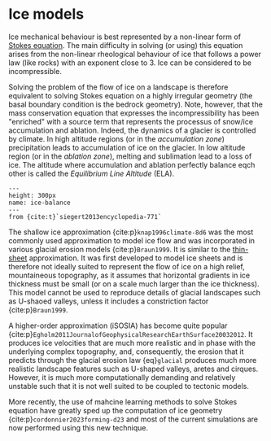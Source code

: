 # Ice models

Ice mechanical behaviour is best represented by a non-linear form of [Stokes equation](stokes-section). The main difficulty in solving (or using) this equation arises from the non-linear rheological behaviour of ice that follows a power law (like rocks) with an exponent close to 3. Ice can be considered to be incompressible.

Solving the problem of the flow of ice on a landscape is therefore equivalent to solving Stokes equation on a highly irregular geometry (the basal boundary condition is the bedrock geometry). Note, however, that the mass conservation equation that expresses the incompressibility has been "enriched" with a source term that represents the processus of snow/ice accumulation and ablation. Indeed, the dynamics of a glacier is controlled by climate. In high altitude regions (or in the *accumulation zone*) precipitation leads to accumulation of ice on the glacier. In low altitude region (or in the *ablation zone*), melting and sublimation lead to a loss of ice. The altitude where accumulation and ablation perfectly balance eqch other is called the *Equilibrium Line Altitude* (ELA).

```{figure} images/ice-balance.png
---
height: 300px
name: ice-balance
---
from {cite:t}`siegert2013encyclopedia-771`
```

The shallow ice approximation {cite:p}`knap1996climate-8d6` was the most commonly used approximation to model ice flow and was incorporated in various glacial erosion models {cite:p}`Braun1999`. It is similar to the [thin-sheet](thin-sheet-section) approximation. It was first developed to model ice sheets and is therefore not ideally suited to represent the flow of ice on a high relief, mountaineous topography, as it assumes that horizontal gradients in ice thickness must be small (or on a scale much larger than the ice thickness). This model cannot be used to reproduce details of glacial landscapes such as U-shaoed valleys, unless it includes a constriction factor {cite:p}`Braun1999`.

A higher-order approximation (iSOSIA) has become quite popular {cite:p}`Egholm2011JournalofGeophysicalResearchEarthSurface20032012`. It produces ice velocities that are much more realistic and in phase with the underlying complex topography, and, consequently, the erosion that it predicts through the glacial erosion law {eq}`glacial` produces much more realistic landscape features such as U-shaped valleys, aretes and cirques. However, it is much more computationally demanding and relatively unstable such that it is not well suited to be coupled to tectonic models.

More recently, the use of mahcine learning methods to solve Stokes equation have greatly sped up the computation of ice geometry {cite:p}`cordonnier2023forming-d23` and most of the current simulations are now performed using this new technique.
